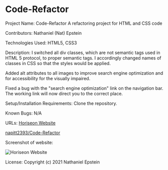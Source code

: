 # Code-Refactor
Project Name: Code-Refactor
A refactoring project for HTML and CSS code

Contributors: Nathaniel (Nat) Epstein

Technologies Used: HTML5, CSS3

Description: I switched all div classes, which are not semantic tags used in HTML 5 protocol, to proper semantic tags. I accordingly changed names of classes in CSS so that the styles would be applied.

Added alt attributes to all images to improve search engine optimization and for accessibility for the visually impaired.

Fixed a bug with the "search engine optimization" link on the navigation bar. The working link will now direct you to the correct place.

Setup/Installation Requirements:
Clone the repository.

Known Bugs:
N/A

URLs: [Horiseon Website](https://natpitt2393.github.io/Code-Refactor/)

[napitt2393/Code-Refactor](https://github.com/natpitt2393/Code-Refactor)
      

Screenshot of website: 	


![Horiseon Website](./assets/images/Screenshot.png)

License:
Copyright (c) 2021 Nathaniel Epstein